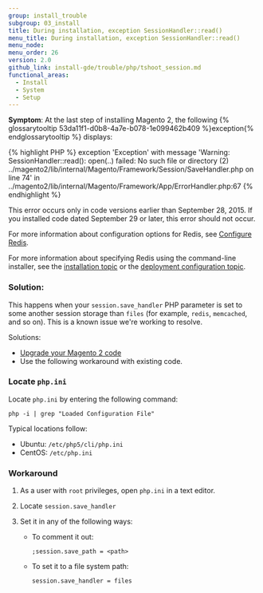 ```yaml
---
group: install_trouble
subgroup: 03_install
title: During installation, exception SessionHandler::read()
menu_title: During installation, exception SessionHandler::read()
menu_node:
menu_order: 26
version: 2.0
github_link: install-gde/trouble/php/tshoot_session.md
functional_areas:
  - Install
  - System
  - Setup
---
```


**Symptom**: At the last step of installing Magento 2, the following {% glossarytooltip 53da11f1-d0b8-4a7e-b078-1e099462b409 %}exception{% endglossarytooltip %} displays:

{% highlight PHP %} 
exception 'Exception' with message 'Warning: SessionHandler::read():
open(..) failed: No such file or directory (2) ../magento2/lib/internal/Magento/Framework/Session/SaveHandler.php on line 74' 
in ../magento2/lib/internal/Magento/Framework/App/ErrorHandler.php:67
{% endhighlight %} 

<div class="bs-callout bs-callout-info" id="info">
<span class="glyphicon-class">
	<p>This error occurs only in code versions earlier than September 28, 2015. If you installed code dated September 29 or later, this error should not occur.</p>
	<p>For more information about configuration options for Redis, see <a href="{{ page.baseurl }}/config-guide/redis/config-redis.html">Configure Redis</a>.</p>
	<p>For more information about specifying Redis using the command-line installer, see the <a href="{{ page.baseurl }}/install-gde/install/cli/install-cli-install.html">installation topic</a> or the <a href="{{ page.baseurl }}/install-gde/install/cli/install-cli-subcommands-deployment.html#instgde-cli-subcommands-configphp">deployment configuration topic</a>.</p></span>
</div>

### Solution:

This happens when your `session.save_handler` PHP parameter is set to some another session storage than `files` (for example, `redis`, `memcached`, and so on). This is a known issue we're working to resolve.

Solutions:

*	<a href="{{ page.baseurl }}/install-gde/install/cli/install-cli-uninstall.html#instgde-install-magento-update">Upgrade your Magento 2 code</a>
*	Use the following workaround with existing code.

### Locate `php.ini`
Locate `php.ini` by entering the following command:

	php -i | grep "Loaded Configuration File"

Typical locations follow:

*	Ubuntu: `/etc/php5/cli/php.ini`
*	CentOS: `/etc/php.ini`

### Workaround
1.	As a user with `root` privileges, open `php.ini` in a text editor.
2.	Locate `session.save_handler`
3.	Set it in any of the following ways:

	*	To comment it out:

			;session.save_path = <path>
		
	*	To set it to a file system path:
		
			session.save_handler = files


